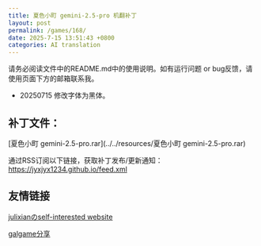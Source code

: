 ```yaml
---
title: 夏色小町 gemini-2.5-pro 机翻补丁
layout: post
permalink: /games/168/
date: 2025-7-15 13:51:43 +0800
categories: AI translation
---
```



请务必阅读文件中的README.md中的使用说明。如有运行问题 or bug反馈，请使用页面下方的邮箱联系我。

- 20250715 修改字体为黑体。

## 补丁文件：

[夏色小町 gemini-2.5-pro.rar](../../resources/夏色小町 gemini-2.5-pro.rar)

 

通过RSS订阅以下链接，获取补丁发布/更新通知：https://jyxjyx1234.github.io/feed.xml

## 友情链接

[julixianのself-interested website](https://julixian-siw.worldsystem.top/) 

[galgame分享](https://t.me/galgpt)